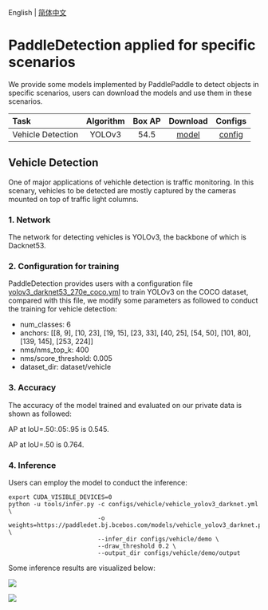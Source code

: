 English | [简体中文](README_cn.md)
# PaddleDetection applied for specific scenarios

We provide some models implemented by PaddlePaddle to detect objects in specific scenarios, users can download the models and use them in these scenarios.

| Task                 | Algorithm | Box AP | Download                                                                                | Configs |
|:---------------------|:---------:|:------:| :-------------------------------------------------------------------------------------: |:------:|
| Vehicle Detection    |  YOLOv3  |  54.5  | [model](https://paddledet.bj.bcebos.com/models/vehicle_yolov3_darknet.pdparams) | [config](https://github.com/PaddlePaddle/PaddleDetection/tree/release/2.0/configs/vehicle/vehicle_yolov3_darknet.yml) |

## Vehicle Detection

One of major applications of vehichle detection is traffic monitoring. In this scenary, vehicles to be detected are mostly captured by the cameras mounted on top of traffic light columns.

### 1. Network

The network for detecting vehicles is YOLOv3, the backbone of which is Dacknet53.

### 2. Configuration for training

PaddleDetection provides users with a configuration file [yolov3_darknet53_270e_coco.yml](https://github.com/PaddlePaddle/PaddleDetection/blob/release/2.0/configs/yolov3/yolov3_darknet53_270e_coco.yml) to train YOLOv3 on the COCO dataset, compared with this file, we modify some parameters as followed to conduct the training for vehicle detection:

* num_classes: 6
* anchors: [[8, 9], [10, 23], [19, 15], [23, 33], [40, 25], [54, 50], [101, 80], [139, 145], [253, 224]]
* nms/nms_top_k: 400
* nms/score_threshold: 0.005
* dataset_dir: dataset/vehicle

### 3. Accuracy

The accuracy of the model trained and evaluated on our private data is shown as followed:

AP at IoU=.50:.05:.95 is 0.545.

AP at IoU=.50 is 0.764.

### 4. Inference

Users can employ the model to conduct the inference:

```
export CUDA_VISIBLE_DEVICES=0
python -u tools/infer.py -c configs/vehicle/vehicle_yolov3_darknet.yml \
                         -o weights=https://paddledet.bj.bcebos.com/models/vehicle_yolov3_darknet.pdparams \
                         --infer_dir configs/vehicle/demo \
                         --draw_threshold 0.2 \
                         --output_dir configs/vehicle/demo/output
```

Some inference results are visualized below:

![](https://github.com/PaddlePaddle/PaddleDetection/tree/release/2.0/static/docs/images/VehicleDetection_001.jpeg)

![](https://github.com/PaddlePaddle/PaddleDetection/tree/release/2.0/static/docs/images/VehicleDetection_005.png)
